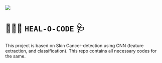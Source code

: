
<img src="https://github.com/charan2308/heal/blob/main/assets/Bannerfinal">

# 🧑🏻‍⚕️ `HEAL-O-CODE` 🩺

This project is based on Skin Cancer-detection using CNN (feature extraction, and classification). This repo contains all necessary codes for the same.
